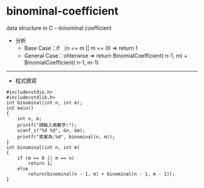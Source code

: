 # binominal-coefficient
data structure in C --binominal coefficient
- 分析<br>
   - Base Case：if （n == m || m == 0) ⇒ return 1
   - General Case：ohterwise ⇒ return BinomialCoefficient( n-1, m) + BinomialCoefficient( n-1, m-1)
--------------
- 程式撰寫
```
#include<stdio.h>
#include<stdlib.h>
int binominal(int n, int m);
int main()
{
	int n, m;
	printf("請輸入兩數字:");
	scanf_s("%d %d", &n, &m);
	printf("答案為:%d", binominal(n, m));
}
int binominal(int n, int m)
{
	if (m == 0 || m == n)
		return 1;
	else
		return(binominal(n - 1, m) + binominal(n - 1, m - 1));
}
```
